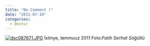 ```yaml
---
title: "No Comment !"
date: "2011-07-19"
categories: 
  - Destur
---
```


[![dsc087671.JPG](/uploads/2011/07/dsc087671-1.JPG)](/uploads/2011/07/dsc087671-1.jpg "dsc087671.JPG") İstinye, temmuuz 2011 Foto:_Fatih Serhat Söğütlü_
